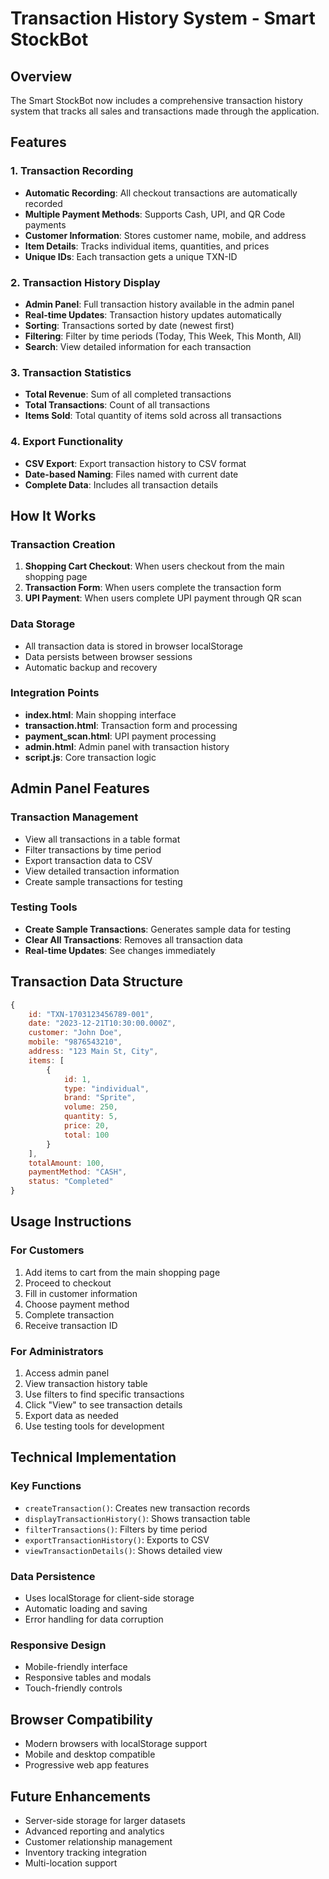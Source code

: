 # Transaction History System - Smart StockBot

## Overview
The Smart StockBot now includes a comprehensive transaction history system that tracks all sales and transactions made through the application.

## Features

### 1. Transaction Recording
- **Automatic Recording**: All checkout transactions are automatically recorded
- **Multiple Payment Methods**: Supports Cash, UPI, and QR Code payments
- **Customer Information**: Stores customer name, mobile, and address
- **Item Details**: Tracks individual items, quantities, and prices
- **Unique IDs**: Each transaction gets a unique TXN-ID

### 2. Transaction History Display
- **Admin Panel**: Full transaction history available in the admin panel
- **Real-time Updates**: Transaction history updates automatically
- **Sorting**: Transactions sorted by date (newest first)
- **Filtering**: Filter by time periods (Today, This Week, This Month, All)
- **Search**: View detailed information for each transaction

### 3. Transaction Statistics
- **Total Revenue**: Sum of all completed transactions
- **Total Transactions**: Count of all transactions
- **Items Sold**: Total quantity of items sold across all transactions

### 4. Export Functionality
- **CSV Export**: Export transaction history to CSV format
- **Date-based Naming**: Files named with current date
- **Complete Data**: Includes all transaction details

## How It Works

### Transaction Creation
1. **Shopping Cart Checkout**: When users checkout from the main shopping page
2. **Transaction Form**: When users complete the transaction form
3. **UPI Payment**: When users complete UPI payment through QR scan

### Data Storage
- All transaction data is stored in browser localStorage
- Data persists between browser sessions
- Automatic backup and recovery

### Integration Points
- **index.html**: Main shopping interface
- **transaction.html**: Transaction form and processing
- **payment_scan.html**: UPI payment processing
- **admin.html**: Admin panel with transaction history
- **script.js**: Core transaction logic

## Admin Panel Features

### Transaction Management
- View all transactions in a table format
- Filter transactions by time period
- Export transaction data to CSV
- View detailed transaction information
- Create sample transactions for testing

### Testing Tools
- **Create Sample Transactions**: Generates sample data for testing
- **Clear All Transactions**: Removes all transaction data
- **Real-time Updates**: See changes immediately

## Transaction Data Structure

```javascript
{
    id: "TXN-1703123456789-001",
    date: "2023-12-21T10:30:00.000Z",
    customer: "John Doe",
    mobile: "9876543210",
    address: "123 Main St, City",
    items: [
        {
            id: 1,
            type: "individual",
            brand: "Sprite",
            volume: 250,
            quantity: 5,
            price: 20,
            total: 100
        }
    ],
    totalAmount: 100,
    paymentMethod: "CASH",
    status: "Completed"
}
```

## Usage Instructions

### For Customers
1. Add items to cart from the main shopping page
2. Proceed to checkout
3. Fill in customer information
4. Choose payment method
5. Complete transaction
6. Receive transaction ID

### For Administrators
1. Access admin panel
2. View transaction history table
3. Use filters to find specific transactions
4. Click "View" to see transaction details
5. Export data as needed
6. Use testing tools for development

## Technical Implementation

### Key Functions
- `createTransaction()`: Creates new transaction records
- `displayTransactionHistory()`: Shows transaction table
- `filterTransactions()`: Filters by time period
- `exportTransactionHistory()`: Exports to CSV
- `viewTransactionDetails()`: Shows detailed view

### Data Persistence
- Uses localStorage for client-side storage
- Automatic loading and saving
- Error handling for data corruption

### Responsive Design
- Mobile-friendly interface
- Responsive tables and modals
- Touch-friendly controls

## Browser Compatibility
- Modern browsers with localStorage support
- Mobile and desktop compatible
- Progressive web app features

## Future Enhancements
- Server-side storage for larger datasets
- Advanced reporting and analytics
- Customer relationship management
- Inventory tracking integration
- Multi-location support

